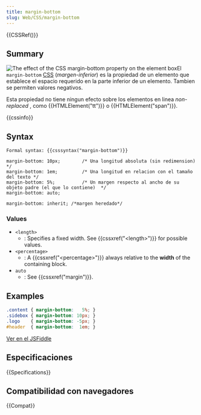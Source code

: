 ```yaml
---
title: margin-bottom
slug: Web/CSS/margin-bottom
---
```


{{CSSRef()}}

## Summary

![The effect of the CSS margin-bottom property on the element box](/files/4045/margin-bottom.svg)El `margin-bottom` [CSS](/es/docs/CSS) (_margen-inferior_) es la propiedad de un elemento que establece el espacio requerido en la parte inferior de un elemento. Tambien se permiten valores negativos.

Esta propiedad no tiene ningun efecto sobre los elementos en linea _non-replaced_ , como {{HTMLElement("tt")}} o {{HTMLElement("span")}}.

{{cssinfo}}

## Syntax

```
Formal syntax: {{csssyntax("margin-bottom")}}
```

```
margin-bottom: 10px;        /* Una longitud absoluta (sin redimension) */
margin-bottom: 1em;         /* Una longitud en relacion con el tamaño del texto */
margin-bottom: 5%;          /* Un margen respecto al ancho de su objeto padre (el que lo contiene)  */
margin-bottom: auto;

margin-bottom: inherit; /*margen heredado*/
```

### Values

- `<length>`
  - : Specifies a fixed width. See {{cssxref("&lt;length&gt;")}} for possible values.
- `<percentage>`
  - : A {{cssxref("&lt;percentage&gt;")}} always relative to the **width** of the containing block.
- `auto`
  - : See {{cssxref("margin")}}.

## Examples

```css
.content { margin-bottom:   5%; }
.sidebox { margin-bottom: 10px; }
.logo    { margin-bottom: -5px; }
#header  { margin-bottom:  1em; }
```

[Ver en el JSFiddle](https://jsfiddle.net/V3hrF)

## Especificaciones

{{Specifications}}

## Compatibilidad con navegadores

{{Compat}}

